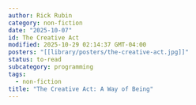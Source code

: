 ```yaml
---
author: Rick Rubin
category: non-fiction
date: "2025-10-07"
id: The Creative Act
modified: 2025-10-29 02:14:37 GMT-04:00
posters: "[[library/posters/the-creative-act.jpg]]"
status: to-read
subcategory: programming
tags:
  - non-fiction
title: "The Creative Act: A Way of Being"
---
```

